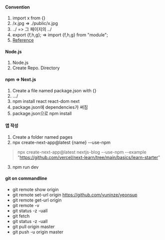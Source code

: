 #### Convention
1. import x from {}
2. /x.jpg => ./public/x.jpg
3. ../ => 그 페이지의 ../
4. export {f,h,g}; => import {f,h,g} from "module";
5. [Reference](https://airbnb.io/javascript/react/)

#### Node.js
1. Node.js
2. Create Repo. Directory

#### npm => Next.js
1. Create a file named package.json with {}
2. .../ 
3. npm install react react-dom next
4. package.json에 dependencies가 써짐
5. package.json으로 npm install

#### 앱 작성
1. Create a folder named pages
2. npx create-next-app@latest {name} --use-npm
> npx create-next-app@latest nextjs-blog --use-npm --example "https://github.com/vercel/next-learn/tree/main/basics/learn-starter"
3. npm run dev

#### git on commandline
- git remote show origin
- git remote set-url origin https://github.com/yuninze/yeonsup
- git remote get-url origin
- git remote -v
- git status -z -uall
- git fetch
- git status -z -uall
- git pull origin master
- git push -u origin master